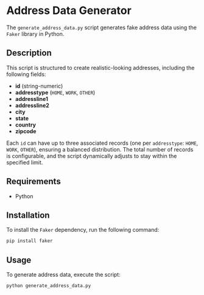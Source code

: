 # Address Data Generator

The `generate_address_data.py` script generates fake address data using the `Faker` library in Python.

## Description

This script is structured to create realistic-looking addresses, including the following fields:

- **id** (string-numeric)
- **addresstype** (`HOME`, `WORK`, `OTHER`)
- **addressline1**
- **addressline2**
- **city**
- **state**
- **country**
- **zipcode**

Each `id` can have up to three associated records (one per `addresstype`: `HOME`, `WORK`, `OTHER`), ensuring a balanced distribution. The total number of records is configurable, and the script dynamically adjusts to stay within the specified limit.

## Requirements

- Python

## Installation

To install the `Faker` dependency, run the following command:

```sh
pip install faker
```

## Usage

To generate address data, execute the script:

```sh
python generate_address_data.py
```
